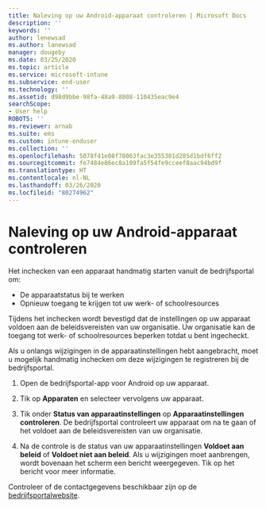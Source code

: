 ```yaml
---
title: Naleving op uw Android-apparaat controleren | Microsoft Docs
description: ''
keywords: ''
author: lenewsad
ms.author: lanewsad
manager: dougeby
ms.date: 03/25/2020
ms.topic: article
ms.service: microsoft-intune
ms.subservice: end-user
ms.technology: ''
ms.assetid: d98d9bbe-98fa-48a9-8808-110435eac9e4
searchScope:
- User help
ROBOTS: ''
ms.reviewer: arnab
ms.suite: ems
ms.custom: intune-enduser
ms.collection: ''
ms.openlocfilehash: 5078f41e08f78063fac3e355301d285d1bdf6ff2
ms.sourcegitcommit: fe7484e86ec8a109fa5f54fe9cceef8aac94bd9f
ms.translationtype: HT
ms.contentlocale: nl-NL
ms.lasthandoff: 03/26/2020
ms.locfileid: "80274962"
---
```

# <a name="check-compliance-on-your-android-device"></a>Naleving op uw Android-apparaat controleren  
Het inchecken van een apparaat handmatig starten vanuit de bedrijfsportal om:

* De apparaatstatus bij te werken 
* Opnieuw toegang te krijgen tot uw werk- of schoolresources 

Tijdens het inchecken wordt bevestigd dat de instellingen op uw apparaat voldoen aan de beleidsvereisten van uw organisatie.  Uw organisatie kan de toegang tot werk- of schoolresources beperken totdat u bent ingecheckt.  

Als u onlangs wijzigingen in de apparaatinstellingen hebt aangebracht, moet u mogelijk handmatig inchecken om deze wijzigingen te registreren bij de bedrijfsportal. 

1. Open de bedrijfsportal-app voor Android op uw apparaat.  

2. Tik op **Apparaten** en selecteer vervolgens uw apparaat.  

3. Tik onder **Status van apparaatinstellingen** op **Apparaatinstellingen controleren**. De bedrijfsportal controleert uw apparaat om na te gaan of het voldoet aan de beleidsvereisten van uw organisatie. 

4. Na de controle is de status van uw apparaatinstellingen **Voldoet aan beleid** of **Voldoet niet aan beleid**. Als u wijzigingen moet aanbrengen, wordt bovenaan het scherm een bericht weergegeven. Tik op het bericht voor meer informatie. 

Controleer of de contactgegevens beschikbaar zijn op de [bedrijfsportalwebsite](https://go.microsoft.com/fwlink/?linkid=2010980).  
